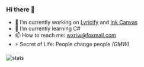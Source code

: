 ### Hi there 👋

- 🔭 I’m currently working on [Lyricify](https://github.com/WXRIW/Lyricify-App) and [Ink Canvas](https://github.com/WXRIW/Ink-Canvas)
- 🌱 I’m currently learning C#
- 📫 How to reach me: wxriw@foxmail.com
- ⚡ Secret of Life: People change people _(GMW)_

![stats](https://github-readme-stats.vercel.app/api?username=wxriw&show_icons=true&count_private=true)

<!--
**WXRIW/WXRIW** is a ✨ _special_ ✨ repository because its `README.md` (this file) appears on your GitHub profile.

Here are some ideas to get you started:

- 🔭 I’m currently working on ...
- 🌱 I’m currently learning ...
- 👯 I’m looking to collaborate on ...
- 🤔 I’m looking for help with ...
- 💬 Ask me about ...
- 📫 How to reach me: ...
- 😄 Pronouns: ...
- ⚡ Fun fact: ...
-->
